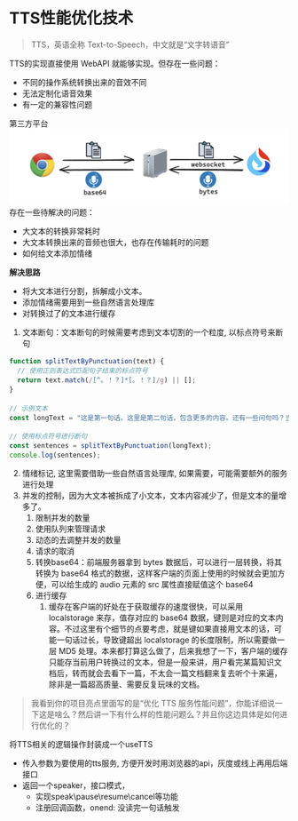 # TTS性能优化技术
> TTS，英语全称 Text-to-Speech，中文就是“文字转语音”

TTS的实现直接使用 WebAPI 就能够实现。但存在一些问题：
- 不同的操作系统转换出来的音效不同
- 无法定制化语音效果
- 有一定的兼容性问题

第三方平台
![](./asset/tts.png)
存在一些待解决的问题：
- 大文本的转换非常耗时
- 大文本转换出来的音频也很大，也存在传输耗时的问题
- 如何给文本添加情绪

**解决思路**
- 将大文本进行分割，拆解成小文本。
- 添加情绪需要用到一些自然语言处理库
- 对转换过了的文本进行缓存

1. 文本断句：文本断句的时候需要考虑到文本切割的一个粒度, 以标点符号来断句
```js
function splitTextByPunctuation(text) {
  // 使用正则表达式匹配句子结束的标点符号
  return text.match(/[^。！？]*[。！？]/g) || [];
}

// 示例文本
const longText = "这是第一句话。这里是第二句话，包含更多的内容。还有一些问句吗？当然有！这是最后一句。";

// 使用标点符号进行断句
const sentences = splitTextByPunctuation(longText);
console.log(sentences);
```
2. 情绪标记, 这里需要借助一些自然语言处理库, 如果需要，可能需要额外的服务进行处理
3. 并发的控制，因为大文本被拆成了小文本，文本内容减少了，但是文本的量增多了。
   1. 限制并发的数量
   2. 使用队列来管理请求
   3. 动态的去调整并发的数量
   4. 请求的取消
   5. 转换base64：前端服务器拿到 bytes 数据后，可以进行一层转换，将其转换为 base64 格式的数据，这样客户端的页面上使用的时候就会更加方便，可以给生成的 audio 元素的 src 属性直接赋值这个 base64
   6. 进行缓存
      1. 缓存在客户端的好处在于获取缓存的速度很快，可以采用 localstorage 来存，值存对应的 base64 数据，键则是对应的文本内容。不过这里有个细节的点要考虑，就是键如果直接用文本的话，可能一句话过长，导致键超出 localstorage 的长度限制，所以需要做一层 MD5 处理。本来都打算这么做了，后来我想了一下，客户端的缓存只能存当前用户转换过的文本，但是一般来讲，用户看完某篇知识文档后，转而就会去看下一篇，不太会一篇文档翻来复去听个十来遍，除非是一篇超高质量、需要反复玩味的文档。

> 我看到你的项目亮点里面写的是“优化 TTS 服务性能问题”，你能详细说一下这是啥么？然后讲一下有什么样的性能问题么？并且你这边具体是如何进行优化的？


将TTS相关的逻辑操作封装成一个useTTS
- 传入参数为要使用的tts服务, 方便开发时用浏览器的api，灰度或线上再用后端接口
- 返回一个speaker，接口模式，
  - 实现speak\pause\resume\cancel等功能
  - 注册回调函数，onend: 没读完一句话触发